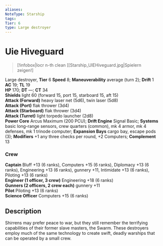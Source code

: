 ```yaml
---
aliases: 
NoteType: Starship
tags: 
Tier: 6
type: Large destroyer
---
```


# Uie Hiveguard

> [!infobox|locr n-th clean
>  [[Starship_UIEHiveguard.jpg|Spielern zeigen!]
> 
Large destroyer, **Tier** 6 
**Speed** 8; **Maneuverability** average (turn 2); **Drift** 1  
**AC** 19; **TL** 19  
**HP** 170; **DT** —; **CT** 34  
**Shields** light 60 (forward 15, port 15, starboard 15, aft 15)  
**Attack (Forward)** heavy laser net (5d6), twin laser (5d8)  
**Attack (Port)** flak thrower (3d4)  
**Attack (Starboard)** flak thrower (3d4)  
**Attack (Turret)** light torpedo launcher (2d8)  
**Power Core** Arcus Maximum (200 PCU); **Drift Engine** Signal Basic; **Systems** basic long-range sensors, crew quarters (common), mk 4 armor, mk 4 defenses, mk 1 trinode computer; **Expansion Bays** cargo bay, escape pods (3); **Modifiers** +1 any three checks per round, +2 Computers; **Complement** 13

### Crew

**Captain** Bluff +13 (6 ranks), Computers +15 (6 ranks), Diplomacy +13 (6 ranks), Engineering +13 (6 ranks), gunnery +11, Intimidate +13 (6 ranks), Piloting +13 (6 ranks)  
**Engineer (1 officer, 3 crew)** Engineering +18 (6 ranks)  
**Gunners (2 officers, 2 crew each)** gunnery +11  
**Pilot** Piloting +13 (6 ranks)  
**Science Officer** Computers +15 (6 ranks)

## Description

Shirrens may prefer peace to war, but they still remember the terrifying capabilities of their former slave masters, the Swarm. These destroyers employ much of the same technology to create swift, deadly warships that can be operated by a small crew.
